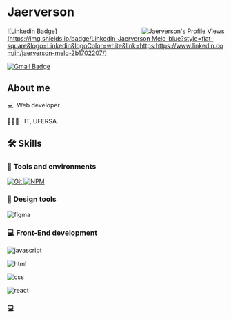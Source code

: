 #  Jaerverson

<img align="right" src="https://komarev.com/ghpvc/?username=Jaerverson/in/jaerverson-melo-2b1702207/)" alt="Jaerverson's Profile Views" />

[![Linkedin Badge](https://img.shields.io/badge/LinkedIn-Jaerverson Melo-blue?style=flat-square&logo=Linkedin&logoColor=white&link=https:https://www.linkedin.com/in/jaerverson-melo-2b1702207/)](https://www.linkedin.com/in/jaérverson-melo-2b1702207/)

[![Gmail Badge](https://img.shields.io/badge/jaerversonwagner@gmail.com-c14438?style=flat-square&logo=Gmail&logoColor=white&link=mailto:jaerversonwagner@gmail.com
)](mailto:jaerversonwagner@gmail.com)

##  About me

💻 &nbsp;Web developer 

🧑🏻‍💻 &nbsp; IT, UFERSA.


##  🛠️ Skills

###  :wrench: Tools and environments

<!-- GIT -->

<a href="#">

<img alt="Git" src="https://img.shields.io/badge/Git-F05032.svg?style=for-the-badge&logo=git&logoColor=white" />

</a>

<!-- NPM -->

<a href="#">
<img alt="NPM" src="https://img.shields.io/badge/NPM-CB3837.svg?style=for-the-badge&logo=npm&logoColor=white" />
</a>

### 🎨 Design tools

![figma](https://img.shields.io/badge/Figma-F24E1E?style=for-the-badge&logo=figma&logoColor=white)

###  :computer: Front-End development
![javascript](https://img.shields.io/badge/JavaScript-F7DF1E?style=for-the-badge&logo=javascript&logoColor=black)

![html](https://img.shields.io/badge/HTML5-E34F26?style=for-the-badge&logo=html5&logoColor=white)

![css](https://img.shields.io/badge/CSS3-1572B6?style=for-the-badge&logo=css3&logoColor=white)

![react](https://img.shields.io/badge/React-20232A?style=for-the-badge&logo=react&logoColor=61DAFB)

###  :computer: 
